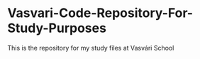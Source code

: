 # Vasvari-Code-Repository-For-Study-Purposes
This is the repository for my study files at Vasvári School
